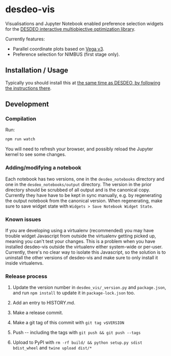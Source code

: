 # desdeo-vis

Visualisations and Jupyter Notebook enabled preference selection widgets for
the [DESDEO interactive multiobjective optimization library](https://github.com/industrial-optimization-group/DESDEO).

Currently features:
 * Parallel coordinate plots based on [Vega v3](https://vega.github.io/).
 * Preference selection for NIMBUS (first stage only).

## Installation / Usage

Typically you should install this at [the same time as DESDEO, by following the
instructions there](https://github.com/industrial-optimization-group/DESDEO).

## Development ##

### Compilation ###

Run:

```bash
npm run watch
```

You will need to refresh your browser, and possibly reload the Jupyter kernel to see some changes.

### Adding/modifying a notebook ###

Each notebook has two versions, one in the `desdeo_notebooks` directory and one
in the `desdeo_notebooks/output` directory. The version in the prior directory
should be scrubbed of all output and is the canonical copy. Currently they have
have to be kept in sync manually, e.g. by regenerating the output notebook from
the canonical version. When regenerating, make sure to save widget state with
`Widgets > Save Notebook Widget State`.

### Known issues ###

If you are developing using a virtualenv (recommended) you may have trouble
widget Javascript from outside the virtualenv getting picked up, meaning you
can't test your changes. This is a problem when you have installed desdeo-vis
outside the virtualenv either system-wide or per-user. Currently, there's no
clear way to isolate this Javascript, so the solution is to uninstall the other
versions of desdeo-vis and make sure to only install it inside virtualenvs.

### Release process ###

1. Update the version number in `desdeo_vis/_version.py` and `package.json`,
   and run `npm install` to update it in `package-lock.json` too.

2. Add an entry to HISTORY.md.

2. Make a release commit.

3. Make a git tag of this commit with `git tag v$VERSION`

4. Push -- including the tags with `git push && git push --tags`

5. Upload to PyPI with `rm -rf build/ && python setup.py sdist bdist_wheel` and `twine upload dist/*`
